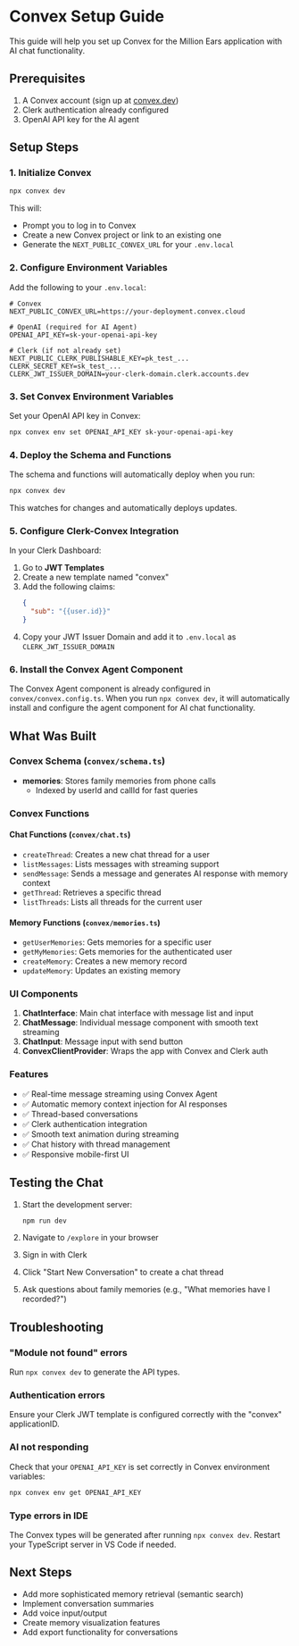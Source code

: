 # Convex Setup Guide

This guide will help you set up Convex for the Million Ears application with AI chat functionality.

## Prerequisites

1. A Convex account (sign up at [convex.dev](https://convex.dev))
2. Clerk authentication already configured
3. OpenAI API key for the AI agent

## Setup Steps

### 1. Initialize Convex

```bash
npx convex dev
```

This will:

- Prompt you to log in to Convex
- Create a new Convex project or link to an existing one
- Generate the `NEXT_PUBLIC_CONVEX_URL` for your `.env.local`

### 2. Configure Environment Variables

Add the following to your `.env.local`:

```env
# Convex
NEXT_PUBLIC_CONVEX_URL=https://your-deployment.convex.cloud

# OpenAI (required for AI Agent)
OPENAI_API_KEY=sk-your-openai-api-key

# Clerk (if not already set)
NEXT_PUBLIC_CLERK_PUBLISHABLE_KEY=pk_test_...
CLERK_SECRET_KEY=sk_test_...
CLERK_JWT_ISSUER_DOMAIN=your-clerk-domain.clerk.accounts.dev
```

### 3. Set Convex Environment Variables

Set your OpenAI API key in Convex:

```bash
npx convex env set OPENAI_API_KEY sk-your-openai-api-key
```

### 4. Deploy the Schema and Functions

The schema and functions will automatically deploy when you run:

```bash
npx convex dev
```

This watches for changes and automatically deploys updates.

### 5. Configure Clerk-Convex Integration

In your Clerk Dashboard:

1. Go to **JWT Templates**
2. Create a new template named "convex"
3. Add the following claims:
   ```json
   {
     "sub": "{{user.id}}"
   }
   ```
4. Copy your JWT Issuer Domain and add it to `.env.local` as `CLERK_JWT_ISSUER_DOMAIN`

### 6. Install the Convex Agent Component

The Convex Agent component is already configured in `convex/convex.config.ts`. When you run `npx convex dev`, it will automatically install and configure the agent component for AI chat functionality.

## What Was Built

### Convex Schema (`convex/schema.ts`)

- **memories**: Stores family memories from phone calls
  - Indexed by userId and callId for fast queries

### Convex Functions

#### Chat Functions (`convex/chat.ts`)

- `createThread`: Creates a new chat thread for a user
- `listMessages`: Lists messages with streaming support
- `sendMessage`: Sends a message and generates AI response with memory context
- `getThread`: Retrieves a specific thread
- `listThreads`: Lists all threads for the current user

#### Memory Functions (`convex/memories.ts`)

- `getUserMemories`: Gets memories for a specific user
- `getMyMemories`: Gets memories for the authenticated user
- `createMemory`: Creates a new memory record
- `updateMemory`: Updates an existing memory

### UI Components

1. **ChatInterface**: Main chat interface with message list and input
2. **ChatMessage**: Individual message component with smooth text streaming
3. **ChatInput**: Message input with send button
4. **ConvexClientProvider**: Wraps the app with Convex and Clerk auth

### Features

- ✅ Real-time message streaming using Convex Agent
- ✅ Automatic memory context injection for AI responses
- ✅ Thread-based conversations
- ✅ Clerk authentication integration
- ✅ Smooth text animation during streaming
- ✅ Chat history with thread management
- ✅ Responsive mobile-first UI

## Testing the Chat

1. Start the development server:

   ```bash
   npm run dev
   ```

2. Navigate to `/explore` in your browser

3. Sign in with Clerk

4. Click "Start New Conversation" to create a chat thread

5. Ask questions about family memories (e.g., "What memories have I recorded?")

## Troubleshooting

### "Module not found" errors

Run `npx convex dev` to generate the API types.

### Authentication errors

Ensure your Clerk JWT template is configured correctly with the "convex" applicationID.

### AI not responding

Check that your `OPENAI_API_KEY` is set correctly in Convex environment variables:

```bash
npx convex env get OPENAI_API_KEY
```

### Type errors in IDE

The Convex types will be generated after running `npx convex dev`. Restart your TypeScript server in VS Code if needed.

## Next Steps

- Add more sophisticated memory retrieval (semantic search)
- Implement conversation summaries
- Add voice input/output
- Create memory visualization features
- Add export functionality for conversations
